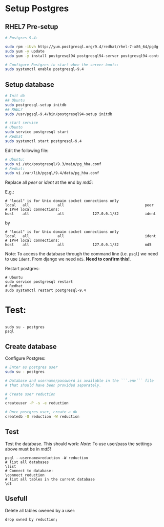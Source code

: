 # Setup Postgres

## RHEL7 Pre-setup

```bash
# Postgres 9.4:

sudo rpm -iUvh http://yum.postgresql.org/9.4/redhat/rhel-7-x86_64/pgdg-redhat94-9.4-2.noarch.rpm
sudo yum -y update
sudo yum -y install postgresql94 postgresql94-server postgresql94-contrib postgresql94-libs

# Configure Postgres to start when the server boots:
sudo systemctl enable postgresql-9.4


```

## Setup database

```bash
# Init db
## Ubuntu
sudo postgresql-setup initdb
## RHEL7
sudo /usr/pgsql-9.4/bin/postgresql94-setup initdb

# start service
# Ubunto
sudo service postgresql start
# Redhat
sudo systemctl start postgresql-9.4
```

Edit the following file:

```bash
# Ubuntu:
sudo vi /etc/postgresql/9.3/main/pg_hba.conf
# Redhat:
sudo vi /var/lib/pgsql/9.4/data/pg_hba.conf
```
Replace all *peer* or *ident* at the end by *md5*:

E.g.:
```
# "local" is for Unix domain socket connections only
local   all             all                                     peer
# IPv4 local connections:
host    all             all             127.0.0.1/32            ident
```
by
```
# "local" is for Unix domain socket connections only
local   all             all                                     ident
# IPv4 local connections:
host    all             all             127.0.0.1/32            md5
```

Note:
To access the database through the command line (i.e. `psql`) we need to use `ident`.
From django we need `md5`. **Need to confirm this!**.

Restart postgres:
```
# Ubuntu
sudo service postgresql restart
# Redhat
sudo systemctl restart postgresql-9.4

```

# Test:
```

sudo su - postgres
psql

```

## Create database

Configure Postgres:  
```bash
# Enter as postgres user
sudo su - postgres

# Database and username/password is available in the ```.env``` file
# that should have been provided separately.

# Create user reduction
#
createuser -P -s -e reduction

# Once postgres user, create a db
createdb -O reduction -W reduction
```
## Test

Test the database. This should work:
*Note*:
To use user/pass the settings above must be in *md5*!
```
psql --username=reduction -W reduction
# list all databases
\list
# Connect to database:
\connect reduction
# list all tables in the current database
\dt
```

## Usefull


Delete all tables owened by a user:
```
drop owned by reduction;
```
